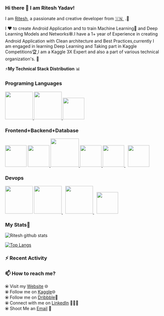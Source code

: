 ### Hi there 👋 I am Ritesh Yadav!

I am [Ritesh](https://riteshyadav.netlify.app/), a passionate and creative developer from [🇮🇳 ](https://en.wikipedia.org/wiki/India)&nbsp;.🎯

I ❤️ to create Android Application and to train Machine Learning🤖 and Deep Learning Models and Networks🕸.I have a 1+ year of Experience in creating Android Application with Clean architecture and Best Practices,currently I am engaged in learning Deep Learning and Taking part in Kaggle Competitions🏆,I am a Kaggle 3X Expert and also a part of various technical organization's. 🚀

:zap:**My Technical Stack Distribution** 📊

### Programing Languages

<p float="left">
  <a href="https://python.org/" target="_blank" >
    <img src="https://media1.giphy.com/media/KAq5w47R9rmTuvWOWa/giphy.gif"  height="90" />
  </a>
  <a href="https://golang.org/" target="_blank" >
    <img src="https://raw.githubusercontent.com/itsksaurabh/itsksaurabh/master/assets/golang.gif"  height="90" />
  </a>
  <a href="https://kotlinlang.org/" target="_blank" >
    <img src="https://raw.githubusercontent.com/DARK-art108/ItsRitesh/master/assets/kot.png"  height="70" />
  </a>
 </p>
  
  ### Frontend+Backend+Database
  
  <p float="left>
    <a href="https://www.w3.org/wiki/The_web_standards_model_-_HTML_CSS_and_JavaScript" target="_blank" >
    <img src="https://raw.githubusercontent.com/itsksaurabh/itsksaurabh/master/assets/html-css-js.png" height="70" />
  </a>
   <a href="https://getbootstrap.com/" target="_blank" >
    <img src="https://raw.githubusercontent.com/DARK-art108/ItsRitesh/master/assets/bt.png"  height="70" />
  </a>
   <a href="https://reactjs.org/" target="_blank" >
    <img src="https://raw.githubusercontent.com/DARK-art108/ItsRitesh/master/assets/asa.gif"  height="92"  />
  </a>
   <a href="https://www.mongodb.com/" target="_blank" >
    <img src="https://raw.githubusercontent.com/DARK-art108/ItsRitesh/master/assets/mongo.gif"  height="70"  />
  </a>
   <a href="https://developer.android.com/studio" target="_blank" >
    <img src="https://raw.githubusercontent.com/DARK-art108/ItsRitesh/master/assets/and.png"  height="70"  />
  </a>
   </a>&nbsp
   <a href="https://developer.android.com/studio" target="_blank" >
    <img src="https://raw.githubusercontent.com/DARK-art108/ItsRitesh/master/assets/logo.png"  height="70"  />
  </a>
  </p>

### Devops
  <p float="left>
    <a href="https://www.docker.com/" target="_blank" >
    <img src="https://raw.githubusercontent.com/itsksaurabh/itsksaurabh/master/assets/docker.gif" height="90" />
  </a>
    <a href="https://aws.amazon.com/" target="_blank" >
    <img src="https://raw.githubusercontent.com/itsksaurabh/itsksaurabh/master/assets/aws.gif" height="90" />
  </a>&nbsp;
    <a href="https://www.jenkins.io/" target="_blank" >
    <img src="https://raw.githubusercontent.com/DARK-art108/ItsRitesh/master/assets/ll.png" height="90" />
  </a>&nbsp;
    <a href="https://www.jenkins.io/" target="_blank" >
    <img src="https://raw.githubusercontent.com/DARK-art108/ItsRitesh/master/assets/netlify.png" height="70" />
  </a>
  </p>
  
  ### My Stats🚩
  ![Ritesh github stats](https://github-stats-readme.dark-art108.vercel.app/api?username=DARK-art108&show_icons=true&theme=radical)
  
  [![Top Langs](https://github-stats-readme.dark-art108.vercel.app/api/top-langs/?username=DARK-art108&layout=compact)](https://github.com/anuraghazra/github-readme-stats)
  
### :zap: Recent Activity

<!--START_SECTION:activity-->






<!--END_SECTION:activity-->
  
### 📫 How to reach me? 

  ⦿ Visit my [Website](https://riteshyadav.netlify.app/) 🌐 <br>
  ⦿ Follow me on [Kaggle](https://www.kaggle.com/ritesh2000)🌐 <br>
  ⦿ Follow me on [Dribbble](https://dribbble.com/ritesh-yadav)🎨 <br>
  ⦿ Connect with me on [LinkedIn](https://www.linkedin.com/in/ritesh-yadav-a2a6a818b/) 👨🏻‍💻 <br>
  ⦿ Shoot Me an [Email](mailto:daydreamingguy941@gmail.com) 💌 <br>


